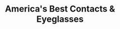 ---
title: "America's Best Contacts & Eyeglasses"
url: /dewitt-syracuse/americas-best-contacts-and-eyeglasses/
shop: optician
---